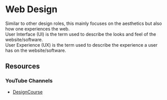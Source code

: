 # Web Design
Similar to other design roles, this mainly focuses on the aesthetics but also how one experiences the web.   
User Interface (UI) is the term used to describe the looks and feel of the website/software.   
User Experience (UX) is the term used to describe the experience a user has on the website/software. 

## Resources

### YouTube Channels
- [DesignCourse](https://www.youtube.com/channel/UCVyRiMvfUNMA1UPlDPzG5Ow)
